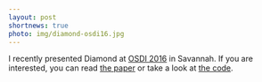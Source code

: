 ```yaml
---
layout: post
shortnews: true
photo: img/diamond-osdi16.jpg
---
```


I recently presented Diamond at
[OSDI 2016](https://www.usenix.org/conference/osdi16) in Savannah. If
you are interested, you can read
[the paper](papers/diamond-osdi16.pdf) or take a look at [the code](https://github.com/UWSysLab/diamond).

